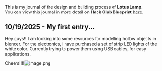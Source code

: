 <!--
  ===================    !!READ THIS NOTICE!!   ====================
  DO NOT edit this file manually. Your changes WILL BE OVERWRITTEN!
  This journal is auto generated and updated by Hack Club Blueprint.
  To edit this file, please edit your journal entries on Blueprint.
  ==================================================================
-->

This is my journal of the design and building process of **Lotus Lamp**.  
You can view this journal in more detail on **Hack Club Blueprint** [here](https://blueprint.hackclub.com/projects/742).


## 10/19/2025 - My first entry...  

Hey guys!! I am looking into some resources for modelling hollow objects in blender. For the electronics, i have purchased a set of strip LED lights of the white color. Currently trying to power them using USB cables, for easy applications.

Cheers!!!!![image.png](https://blueprint.hackclub.com/user-attachments/blobs/proxy/eyJfcmFpbHMiOnsiZGF0YSI6MzM0NywicHVyIjoiYmxvYl9pZCJ9fQ==--b6e1fc30baad1423a977e83eddec58e6f8edf703/image.png)
  

